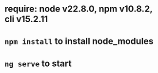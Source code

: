 # require: node v22.8.0, npm v10.8.2, cli v15.2.11
# `npm install` to install node_modules
# `ng serve` to start



